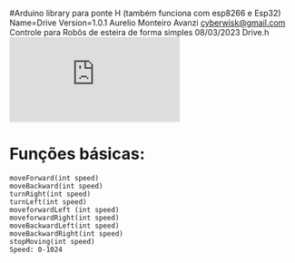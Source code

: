 #Arduino library para ponte H (também funciona com esp8266 e Esp32)
Name=Drive
Version=1.0.1
Aurelio Monteiro Avanzi <cyberwisk@gmail.com>
Controle para Robôs de esteira de forma simples
08/03/2023
Drive.h
![L928N](https://blog.eletrogate.com/wp-content/webpc-passthru.php?src=https://blog.eletrogate.com/wp-content/uploads/2020/02/Ponte-H2-scaled-2.jpg&nocache=1)
# Funções básicas:
	moveForward(int speed)
	moveBackward(int speed)
	turnRight(int speed)
	turnLeft(int speed)
	moveforwardLeft (int speed)
	moveforwardRight(int speed)
	moveBackwardLeft(int speed)
	moveBackwardRight(int speed)
	stopMoving(int speed)
	Speed: 0-1024

